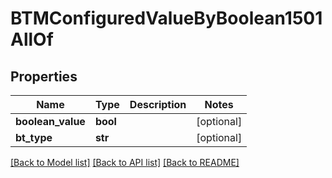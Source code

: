 # BTMConfiguredValueByBoolean1501AllOf

## Properties
Name | Type | Description | Notes
------------ | ------------- | ------------- | -------------
**boolean_value** | **bool** |  | [optional] 
**bt_type** | **str** |  | [optional] 

[[Back to Model list]](../README.md#documentation-for-models) [[Back to API list]](../README.md#documentation-for-api-endpoints) [[Back to README]](../README.md)


